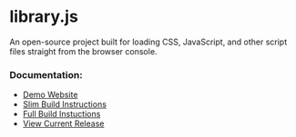 # library.js
An open-source project built for loading CSS, JavaScript, and other script files straight from the browser console.
<br />

### Documentation:
 - [Demo Website](https://origamiyoda729.github.io/library.js/) 
 - [Slim Build Instructions](https://github.com/origamiyoda729/library.js/tree/master/slim#readme)
 - [Full Build Instuctions](https://github.com/origamiyoda729/library.js/tree/master/full#readme) 
 - [View Current Release](https://github.com/OrigamiYoda729/library.js/releases/tag/v2.0.0-alpha) 